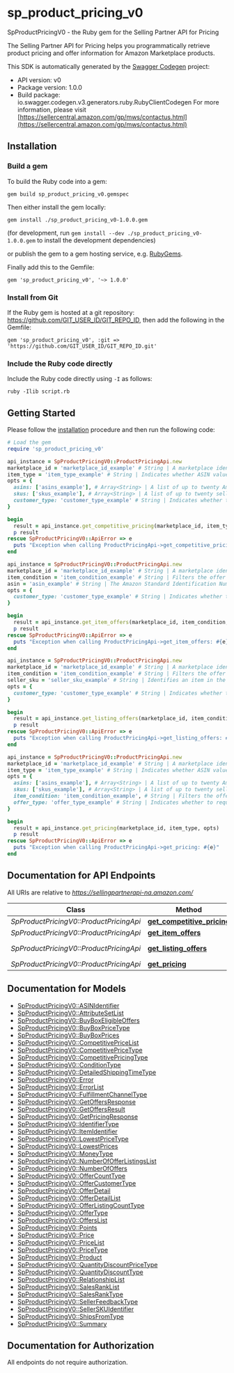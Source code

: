 # sp_product_pricing_v0

SpProductPricingV0 - the Ruby gem for the Selling Partner API for Pricing

The Selling Partner API for Pricing helps you programmatically retrieve product pricing and offer information for Amazon Marketplace products.

This SDK is automatically generated by the [Swagger Codegen](https://github.com/swagger-api/swagger-codegen) project:

- API version: v0
- Package version: 1.0.0
- Build package: io.swagger.codegen.v3.generators.ruby.RubyClientCodegen
For more information, please visit [https://sellercentral.amazon.com/gp/mws/contactus.html](https://sellercentral.amazon.com/gp/mws/contactus.html)

## Installation

### Build a gem

To build the Ruby code into a gem:

```shell
gem build sp_product_pricing_v0.gemspec
```

Then either install the gem locally:

```shell
gem install ./sp_product_pricing_v0-1.0.0.gem
```
(for development, run `gem install --dev ./sp_product_pricing_v0-1.0.0.gem` to install the development dependencies)

or publish the gem to a gem hosting service, e.g. [RubyGems](https://rubygems.org/).

Finally add this to the Gemfile:

    gem 'sp_product_pricing_v0', '~> 1.0.0'

### Install from Git

If the Ruby gem is hosted at a git repository: https://github.com/GIT_USER_ID/GIT_REPO_ID, then add the following in the Gemfile:

    gem 'sp_product_pricing_v0', :git => 'https://github.com/GIT_USER_ID/GIT_REPO_ID.git'

### Include the Ruby code directly

Include the Ruby code directly using `-I` as follows:

```shell
ruby -Ilib script.rb
```

## Getting Started

Please follow the [installation](#installation) procedure and then run the following code:
```ruby
# Load the gem
require 'sp_product_pricing_v0'

api_instance = SpProductPricingV0::ProductPricingApi.new
marketplace_id = 'marketplace_id_example' # String | A marketplace identifier. Specifies the marketplace for which prices are returned.
item_type = 'item_type_example' # String | Indicates whether ASIN values or seller SKU values are used to identify items. If you specify Asin, the information in the response will be dependent on the list of Asins you provide in the Asins parameter. If you specify Sku, the information in the response will be dependent on the list of Skus you provide in the Skus parameter. Possible values: Asin, Sku.
opts = { 
  asins: ['asins_example'], # Array<String> | A list of up to twenty Amazon Standard Identification Number (ASIN) values used to identify items in the given marketplace.
  skus: ['skus_example'], # Array<String> | A list of up to twenty seller SKU values used to identify items in the given marketplace.
  customer_type: 'customer_type_example' # String | Indicates whether to request pricing information from the point of view of Consumer or Business buyers. Default is Consumer.
}

begin
  result = api_instance.get_competitive_pricing(marketplace_id, item_type, opts)
  p result
rescue SpProductPricingV0::ApiError => e
  puts "Exception when calling ProductPricingApi->get_competitive_pricing: #{e}"
end

api_instance = SpProductPricingV0::ProductPricingApi.new
marketplace_id = 'marketplace_id_example' # String | A marketplace identifier. Specifies the marketplace for which prices are returned.
item_condition = 'item_condition_example' # String | Filters the offer listings to be considered based on item condition. Possible values: New, Used, Collectible, Refurbished, Club.
asin = 'asin_example' # String | The Amazon Standard Identification Number (ASIN) of the item.
opts = { 
  customer_type: 'customer_type_example' # String | Indicates whether to request Consumer or Business offers. Default is Consumer.
}

begin
  result = api_instance.get_item_offers(marketplace_id, item_condition, asin, opts)
  p result
rescue SpProductPricingV0::ApiError => e
  puts "Exception when calling ProductPricingApi->get_item_offers: #{e}"
end

api_instance = SpProductPricingV0::ProductPricingApi.new
marketplace_id = 'marketplace_id_example' # String | A marketplace identifier. Specifies the marketplace for which prices are returned.
item_condition = 'item_condition_example' # String | Filters the offer listings based on item condition. Possible values: New, Used, Collectible, Refurbished, Club.
seller_sku = 'seller_sku_example' # String | Identifies an item in the given marketplace. SellerSKU is qualified by the seller's SellerId, which is included with every operation that you submit.
opts = { 
  customer_type: 'customer_type_example' # String | Indicates whether to request Consumer or Business offers. Default is Consumer.
}

begin
  result = api_instance.get_listing_offers(marketplace_id, item_condition, seller_sku, opts)
  p result
rescue SpProductPricingV0::ApiError => e
  puts "Exception when calling ProductPricingApi->get_listing_offers: #{e}"
end

api_instance = SpProductPricingV0::ProductPricingApi.new
marketplace_id = 'marketplace_id_example' # String | A marketplace identifier. Specifies the marketplace for which prices are returned.
item_type = 'item_type_example' # String | Indicates whether ASIN values or seller SKU values are used to identify items. If you specify Asin, the information in the response will be dependent on the list of Asins you provide in the Asins parameter. If you specify Sku, the information in the response will be dependent on the list of Skus you provide in the Skus parameter.
opts = { 
  asins: ['asins_example'], # Array<String> | A list of up to twenty Amazon Standard Identification Number (ASIN) values used to identify items in the given marketplace.
  skus: ['skus_example'], # Array<String> | A list of up to twenty seller SKU values used to identify items in the given marketplace.
  item_condition: 'item_condition_example', # String | Filters the offer listings based on item condition. Possible values: New, Used, Collectible, Refurbished, Club.
  offer_type: 'offer_type_example' # String | Indicates whether to request pricing information for the seller's B2C or B2B offers. Default is B2C.
}

begin
  result = api_instance.get_pricing(marketplace_id, item_type, opts)
  p result
rescue SpProductPricingV0::ApiError => e
  puts "Exception when calling ProductPricingApi->get_pricing: #{e}"
end
```

## Documentation for API Endpoints

All URIs are relative to *https://sellingpartnerapi-na.amazon.com/*

Class | Method | HTTP request | Description
------------ | ------------- | ------------- | -------------
*SpProductPricingV0::ProductPricingApi* | [**get_competitive_pricing**](docs/ProductPricingApi.md#get_competitive_pricing) | **GET** /products/pricing/v0/competitivePrice | 
*SpProductPricingV0::ProductPricingApi* | [**get_item_offers**](docs/ProductPricingApi.md#get_item_offers) | **GET** /products/pricing/v0/items/{Asin}/offers | 
*SpProductPricingV0::ProductPricingApi* | [**get_listing_offers**](docs/ProductPricingApi.md#get_listing_offers) | **GET** /products/pricing/v0/listings/{SellerSKU}/offers | 
*SpProductPricingV0::ProductPricingApi* | [**get_pricing**](docs/ProductPricingApi.md#get_pricing) | **GET** /products/pricing/v0/price | 

## Documentation for Models

 - [SpProductPricingV0::ASINIdentifier](docs/ASINIdentifier.md)
 - [SpProductPricingV0::AttributeSetList](docs/AttributeSetList.md)
 - [SpProductPricingV0::BuyBoxEligibleOffers](docs/BuyBoxEligibleOffers.md)
 - [SpProductPricingV0::BuyBoxPriceType](docs/BuyBoxPriceType.md)
 - [SpProductPricingV0::BuyBoxPrices](docs/BuyBoxPrices.md)
 - [SpProductPricingV0::CompetitivePriceList](docs/CompetitivePriceList.md)
 - [SpProductPricingV0::CompetitivePriceType](docs/CompetitivePriceType.md)
 - [SpProductPricingV0::CompetitivePricingType](docs/CompetitivePricingType.md)
 - [SpProductPricingV0::ConditionType](docs/ConditionType.md)
 - [SpProductPricingV0::DetailedShippingTimeType](docs/DetailedShippingTimeType.md)
 - [SpProductPricingV0::Error](docs/Error.md)
 - [SpProductPricingV0::ErrorList](docs/ErrorList.md)
 - [SpProductPricingV0::FulfillmentChannelType](docs/FulfillmentChannelType.md)
 - [SpProductPricingV0::GetOffersResponse](docs/GetOffersResponse.md)
 - [SpProductPricingV0::GetOffersResult](docs/GetOffersResult.md)
 - [SpProductPricingV0::GetPricingResponse](docs/GetPricingResponse.md)
 - [SpProductPricingV0::IdentifierType](docs/IdentifierType.md)
 - [SpProductPricingV0::ItemIdentifier](docs/ItemIdentifier.md)
 - [SpProductPricingV0::LowestPriceType](docs/LowestPriceType.md)
 - [SpProductPricingV0::LowestPrices](docs/LowestPrices.md)
 - [SpProductPricingV0::MoneyType](docs/MoneyType.md)
 - [SpProductPricingV0::NumberOfOfferListingsList](docs/NumberOfOfferListingsList.md)
 - [SpProductPricingV0::NumberOfOffers](docs/NumberOfOffers.md)
 - [SpProductPricingV0::OfferCountType](docs/OfferCountType.md)
 - [SpProductPricingV0::OfferCustomerType](docs/OfferCustomerType.md)
 - [SpProductPricingV0::OfferDetail](docs/OfferDetail.md)
 - [SpProductPricingV0::OfferDetailList](docs/OfferDetailList.md)
 - [SpProductPricingV0::OfferListingCountType](docs/OfferListingCountType.md)
 - [SpProductPricingV0::OfferType](docs/OfferType.md)
 - [SpProductPricingV0::OffersList](docs/OffersList.md)
 - [SpProductPricingV0::Points](docs/Points.md)
 - [SpProductPricingV0::Price](docs/Price.md)
 - [SpProductPricingV0::PriceList](docs/PriceList.md)
 - [SpProductPricingV0::PriceType](docs/PriceType.md)
 - [SpProductPricingV0::Product](docs/Product.md)
 - [SpProductPricingV0::QuantityDiscountPriceType](docs/QuantityDiscountPriceType.md)
 - [SpProductPricingV0::QuantityDiscountType](docs/QuantityDiscountType.md)
 - [SpProductPricingV0::RelationshipList](docs/RelationshipList.md)
 - [SpProductPricingV0::SalesRankList](docs/SalesRankList.md)
 - [SpProductPricingV0::SalesRankType](docs/SalesRankType.md)
 - [SpProductPricingV0::SellerFeedbackType](docs/SellerFeedbackType.md)
 - [SpProductPricingV0::SellerSKUIdentifier](docs/SellerSKUIdentifier.md)
 - [SpProductPricingV0::ShipsFromType](docs/ShipsFromType.md)
 - [SpProductPricingV0::Summary](docs/Summary.md)

## Documentation for Authorization

 All endpoints do not require authorization.


